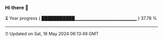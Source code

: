 ### Hi there 👋

⏳ Year progress { ███████████▁▁▁▁▁▁▁▁▁▁▁▁▁▁▁▁▁▁▁ } 37.78 %

---

⏰ Updated on Sat, 18 May 2024 06:13:49 GMT
